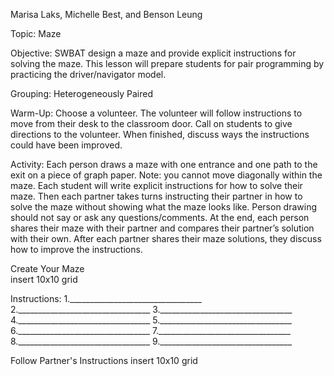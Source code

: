 Marisa Laks, Michelle Best, and Benson Leung

Topic: Maze

Objective: SWBAT design a maze and provide explicit instructions for solving the maze. This lesson will prepare students for pair programming by practicing the driver/navigator model.

Grouping: Heterogeneously Paired

Warm-Up: Choose a volunteer. The volunteer will follow instructions to move from their desk to the classroom door. Call on students to give directions to the volunteer. When finished, discuss ways the instructions could have been improved.

Activity: Each person draws a maze with one entrance and one path to the exit on a piece of graph paper. Note: you cannot move diagonally within the maze. Each student will write explicit instructions for how to solve their maze. Then each partner takes turns instructing their partner in how to solve the maze without showing what the maze looks like. Person drawing should not say or ask any questions/comments.  At the end, each person shares their maze with their partner and compares their partner’s solution with their own. After each partner shares their maze solutions, they discuss how to improve the instructions.

Create Your Maze				                             
insert  10x10 grid                                          



Instructions:
1._________________________________
2._________________________________
3._________________________________
4._________________________________
5._________________________________
6._________________________________
7._________________________________
8._________________________________
9._________________________________

Follow Partner's Instructions
insert 10x10 grid
